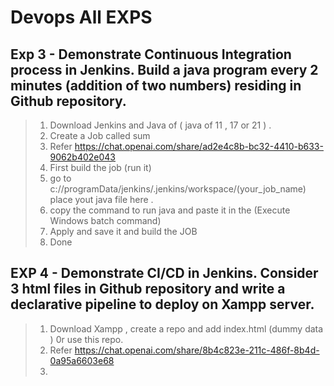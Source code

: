 # Devops All EXPS

## Exp 3 - Demonstrate Continuous Integration process in Jenkins. Build a java program every 2 minutes (addition of two numbers) residing in Github repository. 
> 1. Download Jenkins and Java of ( java of 11 , 17 or 21 ) .
> 2. Create a Job called sum
> 3. Refer https://chat.openai.com/share/ad2e4c8b-bc32-4410-b633-9062b402e043
> 4. First build the job (run it)
> 5. go to c://programData/jenkins/.jenkins/workspace/(your_job_name) place yout java file here .
> 6. copy the command to run java and paste it in the (Execute Windows batch command)
> 7. Apply and save it and build the JOB
> 8. Done

## EXP 4 - Demonstrate CI/CD in Jenkins. Consider 3 html files in Github repository and write a declarative pipeline to deploy on Xampp server.
> 1. Download Xampp , create a repo and add index.html (dummy data ) 0r use this repo.
> 2. Refer https://chat.openai.com/share/8b4c823e-211c-486f-8b4d-0a95a6603e68
> 3. 
